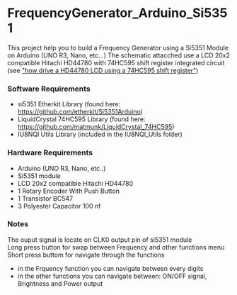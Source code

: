 # FrequencyGenerator_Arduino_Si5351

This project help you to build a Frequency Generator using a Si5351 Module on Arduino (UNO R3, Nano, etc...)
The schematic attacched use a LCD 20x2 compatible Hitachi HD44780 with 74HC595 shift register integrated circuit (see ["how drive a HD44780 LCD using a 74HC595 shift register"](https://www.google.com/search?q=how+drive+a+HD44780+LCD+using+a+74HC595+shift+register))

### Software Requirements
- si5351 Etherkit Library (found here: https://github.com/etherkit/Si5351Arduino)
- LiquidCrystal 74HC595 Library (found here: https://github.com/matmunk/LiquidCrystal_74HC595)
- IU8NQI Utils Library (included in the IU8NQI_Utils folder)

### Hardware Requirements
- Arduino (UNO R3, Nano, etc..)
- Si5351 module
- LCD 20x2 compatible Hitachi HD44780
- 1 Rotary Encoder With Push Button
- 1 Transistor BC547
- 3 Polyester Capacitor 100 nf

### Notes
The ouput signal is locate on CLK0 output pin of si5351 module<br>
Long press button for swap between Frequency and other functions menu<br>
Short press buttom for navigate through the functions<br>
- in the Frquency function you can navigate between every digits 
- in the other functions you can navigate between: ON/OFF signal, Brightness and Power output



